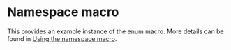 # Namespace macro

This provides an example instance of the enum macro. More details can be found in [Using the namespace macro](https://makros.trickypr.com/docs/usage/003_using_the_namespace_macro.html).
